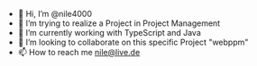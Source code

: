- 👋 Hi, I’m @nile4000
- 👀 I’m trying to realize a Project in Project Management
- 🌱 I’m currently working with TypeScript and Java
- 💞️ I’m looking to collaborate on this specific Project "webppm"
- 📫 How to reach me nile@live.de

<!---
nile4000/nile4000 is a ✨ special ✨ repository because its `README.md` (this file) appears on your GitHub profile.
You can click the Preview link to take a look at your changes.
--->
